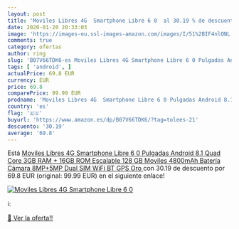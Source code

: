 ```yaml
---
layout: post
title: 'Moviles Libres 4G  Smartphone Libre 6 0  al 30.19 % de descuento'
date: 2020-01-20 20:33:03
image: 'https://images-eu.ssl-images-amazon.com/images/I/51%2BIF4nlONL._SL200_.jpg'
comments: true
category: ofertas
author: ring
slug: 'B07V66TDK6-es Moviles Libres 4G Smartphone Libre 6 0 Pulgadas Android...'
tags: [ 'android', ]
actualPrice: 69.8 EUR
currency: EUR
price: 69.8
comparePrice: 99.99 EUR
prodname: 'Moviles Libres 4G  Smartphone Libre 6 0 Pulgadas Android 8.1 Quad Core 3GB RAM + 16GB ROM  Escalable 128 GB  Moviles 4800mAh Batería Cámara 8MP+5MP Dual SIM WiFi BT GPS  Oro '
country: 'es'
flag: '🇪🇸'
buyurl: 'https://www.amazon.es/dp/B07V66TDK6/?tag=tolees-21'
descuento: '30.19'
average: '69.8'
---
```


Está [Moviles Libres 4G  Smartphone Libre 6 0 Pulgadas Android 8.1 Quad Core 3GB RAM + 16GB ROM  Escalable 128 GB  Moviles 4800mAh Batería Cámara 8MP+5MP Dual SIM WiFi BT GPS  Oro ](https://www.amazon.es/dp/B07V66TDK6/?tag=tolees-21) con 30.19 de descuento por 69.8 EUR (original: 99.99 EUR) en el siguiente enlace!

[![Moviles Libres 4G  Smartphone Libre 6 0 ](https://images-eu.ssl-images-amazon.com/images/I/51%2BIF4nlONL._SL200_.jpg)](https://www.amazon.es/dp/B07V66TDK6/?tag=tolees-21)

ℹ️:


[🛒 Ver la oferta!!](https://www.amazon.es/dp/B07V66TDK6/?tag=tolees-21)

